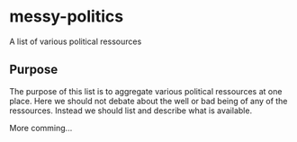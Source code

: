 # messy-politics
A list of various political ressources

## Purpose
The purpose of this list is to aggregate various political ressources at one place. Here we should not debate about the well or bad being of any of the ressources. Instead we should list and describe what is available.

More comming...
